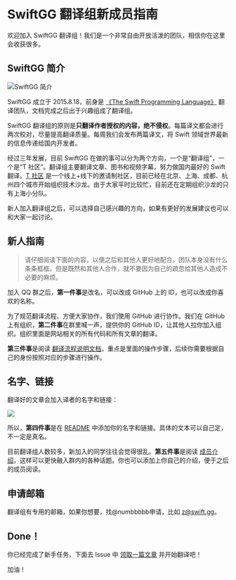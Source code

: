 # SwiftGG 翻译组新成员指南

欢迎加入 SwiftGG 翻译组！我们是一个非常自由开放活泼的团队，相信你在这里会收获很多。

## SwiftGG 简介

![SwiftGG 简介](http://static.zybuluo.com/numbbbbb/vf1qkyzl8g681s9mkdsey3j0/SwiftGG%E5%9B%BE.png)

SwiftGG 成立于 2015.8.18，前身是 [《The Swift Programming Language》](https://github.com/numbbbbb/the-swift-programming-language-in-chinese/) 翻译团队，文档完成之后出于兴趣组成了翻译组。

SwiftGG 翻译组的原则是**只翻译作者授权的内容，绝不侵权**。每篇译文都会进行两次校对，尽量提高翻译质量。每周我们会发布两篇译文，将 Swift 领域世界最新的信息传递给国内开发者。

经过三年发展，目前 SwiftGG 在做的事可以分为两个方向，一个是“翻译组”，一个是“T 社区”。翻译组主要翻译文章、图书和视频字幕，努力做国内最好的 Swift 翻译。[T 社区](http://t.swift.gg) 是一个线上+线下的邀请制社区，目前已经在北京、上海、成都、杭州四个城市开始组织技术沙龙。由于大家平时比较忙，目前还在定期组织沙龙的只有上海小分队。

新人加入翻译组之后，可以选择自己感兴趣的方向，如果有更好的发展建议也可以和大家一起讨论。

## 新人指南

> 请仔细阅读下面的内容，以便之后和其他人更好地配合。团队本身没有什么条条框框，但是既然和其他人合作，就不要因为自己的疏忽给其他人造成不必要的麻烦。

加入 QQ 群之后，**第一件事**是改名，可以改成 GitHub 上的 ID，也可以改成你喜欢的名称。

为了规范翻译流程、方便大家协作，我们使用 GitHub 进行协作。我们在 GitHub 上有组织，**第二件事**在群里喊一声，提供你的 GitHub ID，让其他人拉你加入组织。组织里面是网站相关的所有代码和所有文章的翻译。

**第三件事**是阅读 [翻译流程说明文档](https://github.com/SwiftGGTeam/translation/blob/master/%E7%BF%BB%E8%AF%91%E6%B5%81%E7%A8%8B%E8%AF%A6%E7%BB%86%E8%AF%B4%E6%98%8E.md)，重点是里面的操作步骤，后续你需要根据自己的身份按照对应的步骤进行操作。

## 名字、链接

翻译好的文章会加入译者的名字和链接：

![](https://raw.githubusercontent.com/SwiftGGTeam/GGHexo/master/guide-imgs/5.png)

所以，**第四件事**是在 [README](https://github.com/SwiftGGTeam/translation/blob/master/README.md) 中添加你的名字和链接。具体的文本可以自己定，不一定是真名。

目前翻译组人数较多，新加入的同学往往会觉得很乱。**第五件事**是阅读 [成员介绍](https://github.com/SwiftGGTeam/translation/blob/master/%E6%88%90%E5%91%98%E4%BB%8B%E7%BB%8D.md)，这样可以更快融入群内的各种话题。你也可以添加上你自己的介绍，便于之后的成员阅读。

## 申请邮箱

翻译组有专用的邮箱，如果你想要，找@numbbbbb申请，比如 z@swift.gg。

## Done！

你已经完成了新手任务，下面去 Issue 中 [领取一篇文章](https://github.com/SwiftGGTeam/translation/issues) 并开始翻译吧！

加油！
